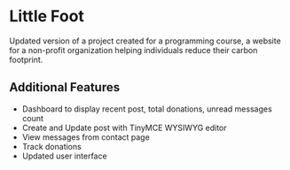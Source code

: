 # Little Foot

Updated version of a project created for a programming course, a website for a non-profit organization helping individuals reduce their carbon footprint.

## Additional Features

- Dashboard to display recent post, total donations, unread messages count
- Create and Update post with TinyMCE WYSIWYG editor
- View messages from contact page
- Track donations
- Updated user interface
